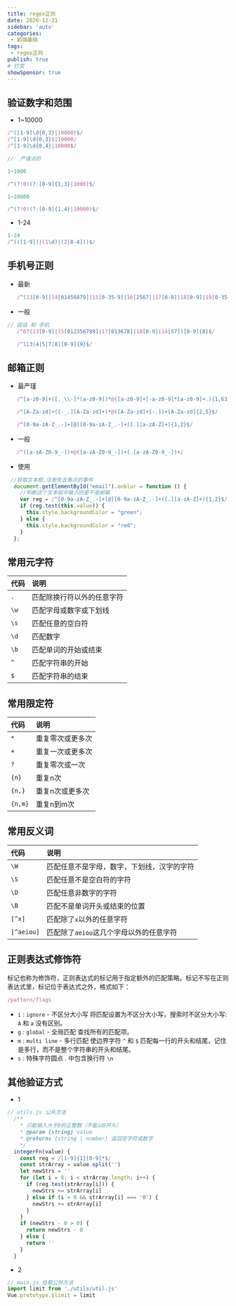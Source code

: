 ```yaml
---
title: regex正则
date: 2020-12-31
sidebar: 'auto'
categories:
 - 前端基础
tags:
 - regex正则
publish: true
# 打赏
showSponsor: true
---
```

## 验证数字和范围

- 1~10000

```js
/^([1-9]\d{0,3}|10000)$/
/^[1-9]\d{0,3}$|10000/
/^[1-9]\d{0,4}|10000$/

//  严谨点的

1~1000

/^(?!0)(?:[0-9]{1,3}|1000)$/

1~10000

/^(?!0)(?:[0-9]{1,4}|10000)$/
```

- 1-24

```js
1-24
/^(([1-9])|(1\d)|(2[0-4]))$/
```

## 手机号正则

- 最新

```js
   /^(13[0-9]|14[01456879]|15[0-35-9]|16[2567]|17[0-8]|18[0-9]|19[0-35-9])\d{8}$/
```

- 一般

```js
// 固话 和 手机
   /^0?(13[0-9]|15[012356789]|17[013678]|18[0-9]|14[57])[0-9]{8}$/

   /^1[3|4|5|7|8][0-9]{9}$/
```

## 邮箱正则

- 最严瑾

```js
   /^[a-z0-9]+([._\\-]*[a-z0-9])*@([a-z0-9]+[-a-z0-9]*[a-z0-9]+.){1,63}[a-z0-9]+$/

   /^[A-Za-zd]+([-_.][A-Za-zd]+)*@([A-Za-zd]+[-.])+[A-Za-zd]{2,5}$/

   /^[0-9a-zA-Z_.-]+[@][0-9a-zA-Z_.-]+([.][a-zA-Z]+){1,2}$/
```

- 一般

```js
   /^([a-zA-Z0-9_-])+@([a-zA-Z0-9_-])+(.[a-zA-Z0-9_-])+/
```

- 使用

```js
 //获取文本框,注册失去焦点的事件
  document.getElementById("email").onblur = function () {
    //判断这个文本框中输入的是不是邮箱
    var reg = /^[0-9a-zA-Z_.-]+[@][0-9a-zA-Z_.-]+([.][a-zA-Z]+){1,2}$/;
    if (reg.test(this.value)) {
      this.style.backgroundColor = "green";
    } else {
      this.style.backgroundColor = "red";
    }
  };
```

## 常用元字符

| 代码   | 说明                       |
| :----- | :------------------------- |
| `.`    | 匹配除换行符以外的任意字符 |
| ` \w ` | 匹配字母或数字或下划线     |
| ` \s ` | 匹配任意的空白符           |
| ` \d ` | 匹配数字                   |
| ` \b ` | 匹配单词的开始或结束       |
| `^`    | 匹配字符串的开始           |
| `$`    | 匹配字符串的结束           |

## 常用限定符

| 代码    | 说明             |
| :------ | :--------------- |
| `*`     | 重复零次或更多次 |
| `+`     | 重复一次或更多次 |
| `?`     | 重复零次或一次   |
| `{n}`   | 重复n次          |
| `{n,}`  | 重复n次或更多次  |
| `{n,m}` | 重复n到m次       |

## 常用反义词

| 代码       | 说明                                       |
| :--------- | :----------------------------------------- |
| `\W`       | 匹配任意不是字母，数字，下划线，汉字的字符 |
| `\S`       | 匹配任意不是空白符的字符                   |
| `\D`       | 匹配任意非数字的字符                       |
| `\B`       | 匹配不是单词开头或结束的位置               |
| `[^x]`     | 匹配除了`x`以外的任意字符                  |
| `[^aeiou]` | 匹配除了`aeiou`这几个字母以外的任意字符    |

## 正则表达式修饰符

标记也称为修饰符，正则表达式的标记用于指定额外的匹配策略。标记不写在正则表达式里，标记位于表达式之外，格式如下：

```js
/pattern/flags
```

- `i` : `ignore` - 不区分大小写 将匹配设置为不区分大小写，搜索时不区分大小写: `A` 和 `a` 没有区别。
- `g` : `global` - 全局匹配 查找所有的匹配项。
- `m` : `multi line` - 多行匹配 使边界字符 `^` 和 `$` 匹配每一行的开头和结尾，记住是多行，而不是整个字符串的开头和结尾。
- `s` : 特殊字符圆点 . 中包含换行符 `\n`

## 其他验证方式

- 1

```js
// utils.js 公共方法
  /**
    * 只能输入大于0的正整数（不能以0开头）
    * @param {string} value
    * @returns {string | number} 返回空字符或数字
    */
  integerFn(value) {
    const reg = /[1-9]{1}[0-9]*$/
    const strArray = value.split('')
    let newStrs = ''
    for (let i = 0; i < strArray.length; i++) {
      if (reg.test(strArray[i])) {
        newStrs += strArray[i]
      } else if (i > 0 && strArray[i] === '0') {
        newStrs += strArray[i]
      }
    }
    if (newStrs - 0 > 0) {
      return newStrs - 0
    } else {
      return ''
    }
  }
```

- 2

```js
// main.js 挂载公共方法
import limit from './utils/util.js'
Vue.prototype.$limit = limit
```
